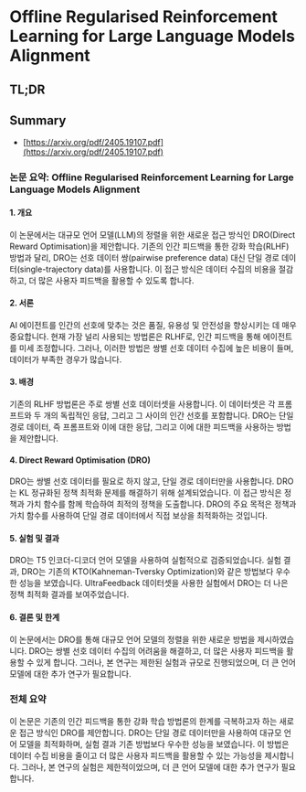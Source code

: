 # Offline Regularised Reinforcement Learning for Large Language Models Alignment
## TL;DR
## Summary
- [https://arxiv.org/pdf/2405.19107.pdf](https://arxiv.org/pdf/2405.19107.pdf)

### 논문 요약: Offline Regularised Reinforcement Learning for Large Language Models Alignment

#### 1. 개요
이 논문에서는 대규모 언어 모델(LLM)의 정렬을 위한 새로운 접근 방식인 DRO(Direct Reward Optimisation)을 제안합니다. 기존의 인간 피드백을 통한 강화 학습(RLHF) 방법과 달리, DRO는 선호 데이터 쌍(pairwise preference data) 대신 단일 경로 데이터(single-trajectory data)를 사용합니다. 이 접근 방식은 데이터 수집의 비용을 절감하고, 더 많은 사용자 피드백을 활용할 수 있도록 합니다.

#### 2. 서론
AI 에이전트를 인간의 선호에 맞추는 것은 품질, 유용성 및 안전성을 향상시키는 데 매우 중요합니다. 현재 가장 널리 사용되는 방법론은 RLHF로, 인간 피드백을 통해 에이전트를 미세 조정합니다. 그러나, 이러한 방법은 쌍별 선호 데이터 수집에 높은 비용이 들며, 데이터가 부족한 경우가 많습니다.

#### 3. 배경
기존의 RLHF 방법론은 주로 쌍별 선호 데이터셋을 사용합니다. 이 데이터셋은 각 프롬프트와 두 개의 독립적인 응답, 그리고 그 사이의 인간 선호를 포함합니다. DRO는 단일 경로 데이터, 즉 프롬프트와 이에 대한 응답, 그리고 이에 대한 피드백을 사용하는 방법을 제안합니다.

#### 4. Direct Reward Optimisation (DRO)
DRO는 쌍별 선호 데이터를 필요로 하지 않고, 단일 경로 데이터만을 사용합니다. DRO는 KL 정규화된 정책 최적화 문제를 해결하기 위해 설계되었습니다. 이 접근 방식은 정책과 가치 함수를 함께 학습하여 최적의 정책을 도출합니다. DRO의 주요 목적은 정책과 가치 함수를 사용하여 단일 경로 데이터에서 직접 보상을 최적화하는 것입니다.

#### 5. 실험 및 결과
DRO는 T5 인코더-디코더 언어 모델을 사용하여 실험적으로 검증되었습니다. 실험 결과, DRO는 기존의 KTO(Kahneman-Tversky Optimization)와 같은 방법보다 우수한 성능을 보였습니다. UltraFeedback 데이터셋을 사용한 실험에서 DRO는 더 나은 정책 최적화 결과를 보여주었습니다.

#### 6. 결론 및 한계
이 논문에서는 DRO를 통해 대규모 언어 모델의 정렬을 위한 새로운 방법을 제시하였습니다. DRO는 쌍별 선호 데이터 수집의 어려움을 해결하고, 더 많은 사용자 피드백을 활용할 수 있게 합니다. 그러나, 본 연구는 제한된 실험과 규모로 진행되었으며, 더 큰 언어 모델에 대한 추가 연구가 필요합니다.

### 전체 요약
이 논문은 기존의 인간 피드백을 통한 강화 학습 방법론의 한계를 극복하고자 하는 새로운 접근 방식인 DRO를 제안합니다. DRO는 단일 경로 데이터만을 사용하여 대규모 언어 모델을 최적화하며, 실험 결과 기존 방법보다 우수한 성능을 보였습니다. 이 방법은 데이터 수집 비용을 줄이고 더 많은 사용자 피드백을 활용할 수 있는 가능성을 제시합니다. 그러나, 본 연구의 실험은 제한적이었으며, 더 큰 언어 모델에 대한 추가 연구가 필요합니다.